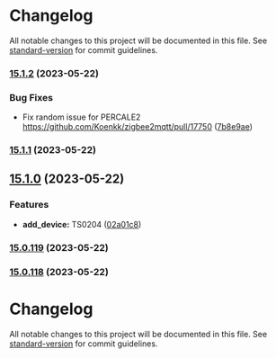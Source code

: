 # Changelog

All notable changes to this project will be documented in this file. See [standard-version](https://github.com/conventional-changelog/standard-version) for commit guidelines.

### [15.1.2](https://github.com/Koenkk/zigbee-herdsman-converters/compare/v15.1.1...v15.1.2) (2023-05-22)


### Bug Fixes

* Fix random issue for PERCALE2 https://github.com/Koenkk/zigbee2mqtt/pull/17750 ([7b8e9ae](https://github.com/Koenkk/zigbee-herdsman-converters/commit/7b8e9ae422d407296027756d8c420047b8eb470b))

### [15.1.1](https://github.com/Koenkk/zigbee-herdsman-converters/compare/v15.1.0...v15.1.1) (2023-05-22)

## [15.1.0](https://github.com/Koenkk/zigbee-herdsman-converters/compare/v15.0.119...v15.1.0) (2023-05-22)


### Features

* **add_device:** TS0204 ([02a01c8](https://github.com/Koenkk/zigbee-herdsman-converters/commit/02a01c89aa31c40fbb720be5d451c9d864324e29))

### [15.0.119](https://github.com/Koenkk/zigbee-herdsman-converters/compare/v15.0.118...v15.0.119) (2023-05-22)

### [15.0.118](https://github.com/Koenkk/zigbee-herdsman-converters/compare/v15.0.117...v15.0.118) (2023-05-22)

# Changelog

All notable changes to this project will be documented in this file. See [standard-version](https://github.com/conventional-changelog/standard-version) for commit guidelines.
